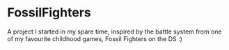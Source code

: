 # FossilFighters

A project I started in my spare time, inspired by the battle system from one of my favourite childhood games, Fossil Fighters on the DS :)
